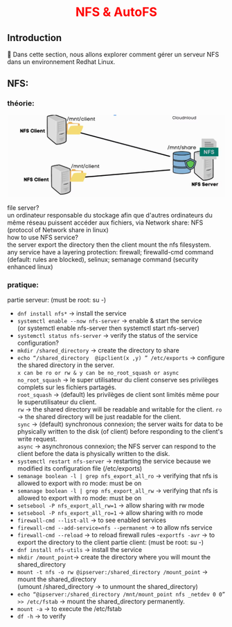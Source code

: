 <h1 align="center" style="color: red;">NFS & AutoFS</h1>

## Introduction
👋 Dans cette section, nous allons explorer comment gérer un serveur NFS dans un environnement Redhat Linux.
## NFS:

### théorie:  
<p align="center">
  <img src="images/nfs.JPG" alt="cap" style="width: 700px;"/>
</p> 

file server?  
un ordinateur responsable du stockage afin que d'autres ordinateurs du même réseau puissent accéder aux fichiers, via Network share: NFS (protocol of Network share in linux)  
how to use NFS service?  
the server export the directory then the client mount the nfs filesystem.  
any service have a layering protection: firewall; firewalld-cmd command (default: rules are blocked),  selinux; semanage command (security enhanced linux)  
### pratique:
partie serveur: (must be root: su -)
- `dnf install nfs*` → install the service
- `systemctl enable --now nfs-server` → enable & start the service  
(or systemctl enable nfs-server then systemctl start nfs-server)  
- `systemctl status nfs-server`  → verify the status of the service
configuration?
- `mkdir /shared_directory` → create the directory to share
- `echo “/shared_directory	@ipclient(x ,y) ” /etc/exports` → configure the shared directory in the server.  
`x can be ro or rw & y can be no_root_squash or async`  
`no_root_squash` → le super utilisateur du client conserve ses privilèges complets sur les fichiers partagés.  
`root_squash` → (default) les privilèges de client sont limités même pour le superutilisateur du client.  
`rw` → the shared directory will be readable and writable for the client. 
`ro` → the shared directory will be just readable for the client.  
`sync` → (default)  synchronous connexion; the server waits for data to be physically written to the disk (of client) before responding to the client's write request.  
`async` → asynchronous connexion; the NFS server can respond to the client before the data is physically written to the disk.
- `systemctl restart nfs-server` → restarting the service because we modified its configuration file (/etc/exports)
- `semanage boolean -l | grep nfs_export_all_ro` → verifying that nfs is allowed to export with ro mode: must be on
- `semanage boolean -l | grep nfs_export_all_rw` → verifying that nfs is allowed to export with ro mode: must be on
- `setsebool -P nfs_export_all_rw=1` → allow sharing with rw mode
- `setsebool -P nfs_export_all_ro=1` → allow sharing with ro mode
- `firewall-cmd --list-all` → to see enabled services
- `firewall-cmd --add-service=nfs --permanent` → to allow nfs service
- `firewall-cmd --reload` → to reload firewall rules
-`exportfs -avr` → to export the directory to the client
partie client: (must be root: su -)
- `dnf install nfs-utils` → install the service
- `mkdir /mount_point`→ create the directory where you will mount the shared_directory
- `mount -t nfs -o rw @ipserver:/shared_directory /mount_point` →  mount the shared_directory  
(umount /shared_directory →  to unmount the shared_directory)
- `echo “@ipserver:/shared_directory /mnt/mount_point nfs _netdev 0 0” >> /etc/fstab` →  mount the shared_directory permanently.
- `mount -a` →  to execute the /etc/fstab
- `df -h` →  to verify
